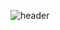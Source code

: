 ![header](https://capsule-render.vercel.app/api?type=venom&height=300&color=gradient&text=Welcome%20to%20JaeHyun's%20Github&fontSize=31&fontColor=2f2523)
